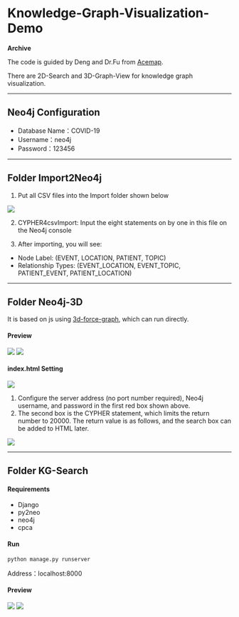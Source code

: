 # Knowledge-Graph-Visualization-Demo
**Archive**

The code is guided by Deng and Dr.Fu from [Acemap](https://www.acemap.info/).

There are 2D-Search and 3D-Graph-View for knowledge graph visualization.

---

## Neo4j Configuration

- Database Name：COVID-19
- Username：neo4j
- Password：123456

---

## Folder Import2Neo4j

1. Put all CSV files into the Import folder shown below

![](https://gitee.com/omegaxyz/img/raw/master/upload/Neo4j-Import202003031535.png)


2. CYPHER4csvImport: Input the eight statements on by one in this file on the Neo4j console

3. After importing, you will see:

- Node Label: (EVENT, LOCATION, PATIENT, TOPIC)
- Relationship Types: (EVENT_LOCATION, EVENT_TOPIC, PATIENT_EVENT, PATIENT_LOCATION)

---


## Folder Neo4j-3D 

It is based on js using [3d-force-graph](https://github.com/vasturiano/3d-force-graph), which can run directly.

#### Preview

![](https://github.com/xyjigsaw/Knowledge-Graph-Visualization-Demo/blob/master/KG-3D-1.png)
![](https://github.com/xyjigsaw/Knowledge-Graph-Visualization-Demo/blob/master/KG-3D-2.png)

#### index.html Setting
![](https://gitee.com/omegaxyz/img/raw/master/upload/ncp-3d-graph202003031559.png)

1. Configure the server address (no port number required), Neo4j username, and password in the first red box shown above.
2. The second box is the CYPHER statement, which limits the return number to 20000. The return value is as follows, and the search box can be added to HTML later.

![](https://gitee.com/omegaxyz/img/raw/master/upload/CYPHER-RETURN-3D-GRAPH202003031551.png)

---


## Folder KG-Search

#### Requirements
- Django
- py2neo
- neo4j
- cpca

#### Run
```
python manage.py runserver
```
Address：localhost:8000

#### Preview

![](https://github.com/xyjigsaw/Knowledge-Graph-Visualization-Demo/blob/master/KG-Search1.png)
![](https://github.com/xyjigsaw/Knowledge-Graph-Visualization-Demo/blob/master/KG-Search2.png)


